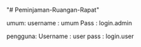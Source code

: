 "# Peminjaman-Ruangan-Rapat" 

umum:
username : umum
Pass : login.admin

pengguna:
Username : user
pass : login.user

